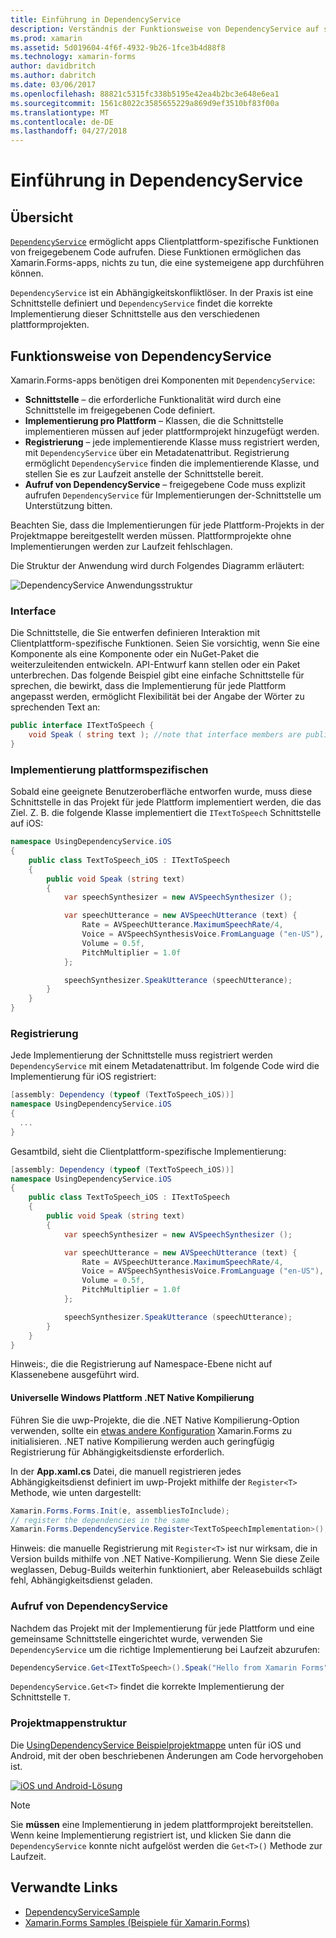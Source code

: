 ```yaml
---
title: Einführung in DependencyService
description: Verständnis der Funktionsweise von DependencyService auf systemeigene Plattformfunktionen Zugriff
ms.prod: xamarin
ms.assetid: 5d019604-4f6f-4932-9b26-1fce3b4d88f8
ms.technology: xamarin-forms
author: davidbritch
ms.author: dabritch
ms.date: 03/06/2017
ms.openlocfilehash: 88821c5315fc338b5195e42ea4b2bc3e648e6ea1
ms.sourcegitcommit: 1561c8022c3585655229a869d9ef3510bf83f00a
ms.translationtype: MT
ms.contentlocale: de-DE
ms.lasthandoff: 04/27/2018
---
```

# <a name="introduction-to-dependencyservice"></a>Einführung in DependencyService

## <a name="overview"></a>Übersicht

[`DependencyService`](https://developer.xamarin.com/api/type/Xamarin.Forms.DependencyService/) ermöglicht apps Clientplattform-spezifische Funktionen von freigegebenem Code aufrufen. Diese Funktionen ermöglichen das Xamarin.Forms-apps, nichts zu tun, die eine systemeigene app durchführen können.

`DependencyService` ist ein Abhängigkeitskonfliktlöser. In der Praxis ist eine Schnittstelle definiert und `DependencyService` findet die korrekte Implementierung dieser Schnittstelle aus den verschiedenen plattformprojekten.

## <a name="how-dependencyservice-works"></a>Funktionsweise von DependencyService

Xamarin.Forms-apps benötigen drei Komponenten mit `DependencyService`:

- **Schnittstelle** &ndash; die erforderliche Funktionalität wird durch eine Schnittstelle im freigegebenen Code definiert.
- **Implementierung pro Plattform** &ndash; Klassen, die die Schnittstelle implementieren müssen auf jeder plattformprojekt hinzugefügt werden.
- **Registrierung** &ndash; jede implementierende Klasse muss registriert werden, mit `DependencyService` über ein Metadatenattribut. Registrierung ermöglicht `DependencyService` finden die implementierende Klasse, und stellen Sie es zur Laufzeit anstelle der Schnittstelle bereit.
- **Aufruf von DependencyService** &ndash; freigegebene Code muss explizit aufrufen `DependencyService` für Implementierungen der-Schnittstelle um Unterstützung bitten.

Beachten Sie, dass die Implementierungen für jede Plattform-Projekts in der Projektmappe bereitgestellt werden müssen. Plattformprojekte ohne Implementierungen werden zur Laufzeit fehlschlagen.

Die Struktur der Anwendung wird durch Folgendes Diagramm erläutert:

![](introduction-images/overview-diagram.png "DependencyService Anwendungsstruktur")

### <a name="interface"></a>Interface

Die Schnittstelle, die Sie entwerfen definieren Interaktion mit Clientplattform-spezifische Funktionen. Seien Sie vorsichtig, wenn Sie eine Komponente als eine Komponente oder ein NuGet-Paket die weiterzuleitenden entwickeln. API-Entwurf kann stellen oder ein Paket unterbrechen. Das folgende Beispiel gibt eine einfache Schnittstelle für sprechen, die bewirkt, dass die Implementierung für jede Plattform angepasst werden, ermöglicht Flexibilität bei der Angabe der Wörter zu sprechenden Text an:

```csharp
public interface ITextToSpeech {
    void Speak ( string text ); //note that interface members are public by default
}
```

### <a name="implementation-per-platform"></a>Implementierung plattformspezifischen

Sobald eine geeignete Benutzeroberfläche entworfen wurde, muss diese Schnittstelle in das Projekt für jede Plattform implementiert werden, die das Ziel. Z. B. die folgende Klasse implementiert die `ITextToSpeech` Schnittstelle auf iOS:

```csharp
namespace UsingDependencyService.iOS
{
    public class TextToSpeech_iOS : ITextToSpeech
    {
        public void Speak (string text)
        {
            var speechSynthesizer = new AVSpeechSynthesizer ();

            var speechUtterance = new AVSpeechUtterance (text) {
                Rate = AVSpeechUtterance.MaximumSpeechRate/4,
                Voice = AVSpeechSynthesisVoice.FromLanguage ("en-US"),
                Volume = 0.5f,
                PitchMultiplier = 1.0f
            };

            speechSynthesizer.SpeakUtterance (speechUtterance);
        }
    }
}
```

### <a name="registration"></a>Registrierung

Jede Implementierung der Schnittstelle muss registriert werden `DependencyService` mit einem Metadatenattribut. Im folgende Code wird die Implementierung für iOS registriert:

```csharp
[assembly: Dependency (typeof (TextToSpeech_iOS))]
namespace UsingDependencyService.iOS
{
  ...
}
```

Gesamtbild, sieht die Clientplattform-spezifische Implementierung:

```csharp
[assembly: Dependency (typeof (TextToSpeech_iOS))]
namespace UsingDependencyService.iOS
{
    public class TextToSpeech_iOS : ITextToSpeech
    {
        public void Speak (string text)
        {
            var speechSynthesizer = new AVSpeechSynthesizer ();

            var speechUtterance = new AVSpeechUtterance (text) {
                Rate = AVSpeechUtterance.MaximumSpeechRate/4,
                Voice = AVSpeechSynthesisVoice.FromLanguage ("en-US"),
                Volume = 0.5f,
                PitchMultiplier = 1.0f
            };

            speechSynthesizer.SpeakUtterance (speechUtterance);
        }
    }
}
```

Hinweis:, die die Registrierung auf Namespace-Ebene nicht auf Klassenebene ausgeführt wird.

#### <a name="universal-windows-platform-net-native-compilation"></a>Universelle Windows Plattform .NET Native Kompilierung

Führen Sie die uwp-Projekte, die die .NET Native Kompilierung-Option verwenden, sollte ein [etwas andere Konfiguration](~/xamarin-forms/platform/windows/installation/index.md#target-invocation-exception) Xamarin.Forms zu initialisieren. .NET native Kompilierung werden auch geringfügig Registrierung für Abhängigkeitsdienste erforderlich.

In der **App.xaml.cs** Datei, die manuell registrieren jedes Abhängigkeitsdienst definiert im uwp-Projekt mithilfe der `Register<T>` Methode, wie unten dargestellt:

```csharp
Xamarin.Forms.Forms.Init(e, assembliesToInclude);
// register the dependencies in the same
Xamarin.Forms.DependencyService.Register<TextToSpeechImplementation>();
```

Hinweis: die manuelle Registrierung mit `Register<T>` ist nur wirksam, die in Version builds mithilfe von .NET Native-Kompilierung. Wenn Sie diese Zeile weglassen, Debug-Builds weiterhin funktioniert, aber Releasebuilds schlägt fehl, Abhängigkeitsdienst geladen.

### <a name="call-to-dependencyservice"></a>Aufruf von DependencyService

Nachdem das Projekt mit der Implementierung für jede Plattform und eine gemeinsame Schnittstelle eingerichtet wurde, verwenden Sie `DependencyService` um die richtige Implementierung bei Laufzeit abzurufen:

```csharp
DependencyService.Get<ITextToSpeech>().Speak("Hello from Xamarin Forms");
```

`DependencyService.Get<T>` findet die korrekte Implementierung der Schnittstelle `T`.

### <a name="solution-structure"></a>Projektmappenstruktur

Die [UsingDependencyService Beispielprojektmappe](https://developer.xamarin.com/samples/UsingDependencyService/) unten für iOS und Android, mit der oben beschriebenen Änderungen am Code hervorgehoben ist.

 [![iOS und Android-Lösung](introduction-images/solution-sml.png "DependencyService Beispiel Projektmappenstruktur")](introduction-images/solution.png#lightbox "DependencyService Beispiel Projektmappenstruktur")

> [!NOTE]
> Sie **müssen** eine Implementierung in jedem plattformprojekt bereitstellen. Wenn keine Implementierung registriert ist, und klicken Sie dann die `DependencyService` konnte nicht aufgelöst werden die `Get<T>()` Methode zur Laufzeit.


## <a name="related-links"></a>Verwandte Links

- [DependencyServiceSample](https://developer.xamarin.com/samples/xamarin-forms/UsingDependencyService/)
- [Xamarin.Forms Samples (Beispiele für Xamarin.Forms)](https://developer.xamarin.com/samples/xamarin-forms/all/)
